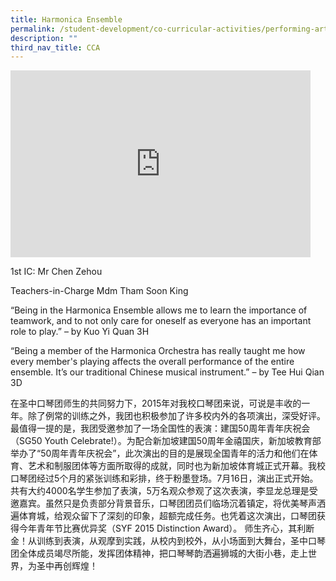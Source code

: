 ```yaml
---
title: Harmonica Ensemble
permalink: /student-development/co-curricular-activities/performing-arts-groups/harmonica-ensemble
description: ""
third_nav_title: CCA
---
```

<iframe allowfullscreen="true" height="299" width="480" frameborder="0" src="https://docs.google.com/presentation/d/e/2PACX-1vREXgRP02_XARvogzIEkrEuMfM7EhDJDapBmuPPO0X49Apc_CcA0y04fw50dVdxUMWsVoJME0pGxEIC/embed?start=false&amp;loop=false&amp;delayms=3000"></iframe>

1st IC: Mr Chen Zehou

Teachers-in-Charge
Mdm Tham Soon King


“Being in the Harmonica Ensemble allows me to learn the importance of teamwork, and to not only care for oneself as everyone has an important role to play.” – by Kuo Yi Quan 3H

“Being a member of the Harmonica Orchestra has really taught me how every member's playing affects the overall performance of the entire ensemble. It’s our traditional Chinese musical instrument.” – by Tee Hui Qian 3D


在圣中口琴团师生的共同努力下，2015年对我校口琴团来说，可说是丰收的一年。除了例常的训练之外，我团也积极参加了许多校内外的各项演出，深受好评。
最值得一提的是，我团受邀参加了一场全国性的表演：建国50周年青年庆祝会（SG50 Youth Celebrate!）。为配合新加坡建国50周年金禧国庆，新加坡教育部举办了“50周年青年庆祝会”，此次演出的目的是展现全国青年的活力和他们在体育、艺术和制服团体等方面所取得的成就，同时也为新加坡体育城正式开幕。我校口琴团经过5个月的紧张训练和彩排，终于粉墨登场。7月16日，演出正式开始。共有大约4000名学生参加了表演，5万名观众参观了这次表演，李显龙总理是受邀嘉宾。虽然只是负责部分背景音乐，口琴团团员们临场沉着镇定，将优美琴声洒遍体育城，给观众留下了深刻的印象，超额完成任务。也凭着这次演出，口琴团获得今年青年节比赛优异奖（SYF 2015 Distinction Award）。
师生齐心，其利断金！从训练到表演，从观摩到实践，从校内到校外，从小场面到大舞台，圣中口琴团全体成员竭尽所能，发挥团体精神，把口琴琴韵洒遍狮城的大街小巷，走上世界，为圣中再创辉煌！